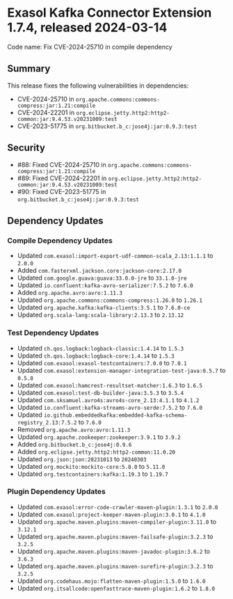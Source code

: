 # Exasol Kafka Connector Extension 1.7.4, released 2024-03-14

Code name: Fix CVE-2024-25710 in compile dependency

## Summary

This release fixes the following vulnerabilities in dependencies:
* CVE-2024-25710 in `org.apache.commons:commons-compress:jar:1.21:compile`
* CVE-2024-22201 in `org.eclipse.jetty.http2:http2-common:jar:9.4.53.v20231009:test`
* CVE-2023-51775 in `org.bitbucket.b_c:jose4j:jar:0.9.3:test`

## Security

* #88: Fixed CVE-2024-25710 in `org.apache.commons:commons-compress:jar:1.21:compile`
* #89: Fixed CVE-2024-22201 in `org.eclipse.jetty.http2:http2-common:jar:9.4.53.v20231009:test`
* #90: Fixed CVE-2023-51775 in `org.bitbucket.b_c:jose4j:jar:0.9.3:test`

## Dependency Updates

### Compile Dependency Updates

* Updated `com.exasol:import-export-udf-common-scala_2.13:1.1.1` to `2.0.0`
* Added `com.fasterxml.jackson.core:jackson-core:2.17.0`
* Updated `com.google.guava:guava:33.0.0-jre` to `33.1.0-jre`
* Updated `io.confluent:kafka-avro-serializer:7.5.2` to `7.6.0`
* Added `org.apache.avro:avro:1.11.3`
* Updated `org.apache.commons:commons-compress:1.26.0` to `1.26.1`
* Updated `org.apache.kafka:kafka-clients:3.5.1` to `7.6.0-ce`
* Updated `org.scala-lang:scala-library:2.13.3` to `2.13.12`

### Test Dependency Updates

* Updated `ch.qos.logback:logback-classic:1.4.14` to `1.5.3`
* Updated `ch.qos.logback:logback-core:1.4.14` to `1.5.3`
* Updated `com.exasol:exasol-testcontainers:7.0.0` to `7.0.1`
* Updated `com.exasol:extension-manager-integration-test-java:0.5.7` to `0.5.8`
* Updated `com.exasol:hamcrest-resultset-matcher:1.6.3` to `1.6.5`
* Updated `com.exasol:test-db-builder-java:3.5.3` to `3.5.4`
* Updated `com.sksamuel.avro4s:avro4s-core_2.13:4.1.1` to `4.1.2`
* Updated `io.confluent:kafka-streams-avro-serde:7.5.2` to `7.6.0`
* Updated `io.github.embeddedkafka:embedded-kafka-schema-registry_2.13:7.5.2` to `7.6.0`
* Removed `org.apache.avro:avro:1.11.3`
* Updated `org.apache.zookeeper:zookeeper:3.9.1` to `3.9.2`
* Added `org.bitbucket.b_c:jose4j:0.9.6`
* Added `org.eclipse.jetty.http2:http2-common:11.0.20`
* Updated `org.json:json:20231013` to `20240303`
* Updated `org.mockito:mockito-core:5.8.0` to `5.11.0`
* Updated `org.testcontainers:kafka:1.19.3` to `1.19.7`

### Plugin Dependency Updates

* Updated `com.exasol:error-code-crawler-maven-plugin:1.3.1` to `2.0.0`
* Updated `com.exasol:project-keeper-maven-plugin:3.0.1` to `4.1.0`
* Updated `org.apache.maven.plugins:maven-compiler-plugin:3.11.0` to `3.12.1`
* Updated `org.apache.maven.plugins:maven-failsafe-plugin:3.2.3` to `3.2.5`
* Updated `org.apache.maven.plugins:maven-javadoc-plugin:3.6.2` to `3.6.3`
* Updated `org.apache.maven.plugins:maven-surefire-plugin:3.2.3` to `3.2.5`
* Updated `org.codehaus.mojo:flatten-maven-plugin:1.5.0` to `1.6.0`
* Updated `org.itsallcode:openfasttrace-maven-plugin:1.6.2` to `1.8.0`
